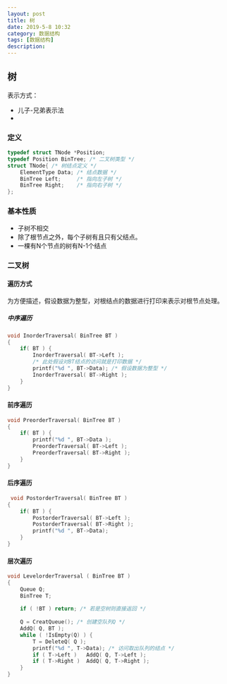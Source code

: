 ```yaml
---
layout: post
title: 树
date: 2019-5-8 10:32
category: 数据结构
tags: [数据结构]
description: 
---
```




## 树

表示方式：

- 儿子-兄弟表示法
- 

### 定义

```C++
typedef struct TNode *Position;
typedef Position BinTree; /* 二叉树类型 */
struct TNode{ /* 树结点定义 */
    ElementType Data; /* 结点数据 */
    BinTree Left;     /* 指向左子树 */
    BinTree Right;    /* 指向右子树 */
};
```



### 基本性质

- 子树不相交
- 除了根节点之外，每个子树有且只有父结点。
- 一棵有N个节点的树有N-1个结点



### 二叉树

#### 遍历方式

​	为方便描述，假设数据为整型，对根结点的数据进行打印来表示对根节点处理。

##### 中序遍历

```C
void InorderTraversal( BinTree BT )
{
    if( BT ) {
        InorderTraversal( BT->Left );
        /* 此处假设对BT结点的访问就是打印数据 */
        printf("%d ", BT->Data); /* 假设数据为整型 */
        InorderTraversal( BT->Right );
    }
}
```

#### 前序遍历

```C
void PreorderTraversal( BinTree BT )
{
    if( BT ) {
        printf("%d ", BT->Data );
        PreorderTraversal( BT->Left );
        PreorderTraversal( BT->Right );
    }
}
```

#### 后序遍历

```C
 void PostorderTraversal( BinTree BT )
{
    if( BT ) {
        PostorderTraversal( BT->Left );
        PostorderTraversal( BT->Right );
        printf("%d ", BT->Data);
    }
}
```

#### 层次遍历

```C
void LevelorderTraversal ( BinTree BT )
{ 
    Queue Q; 
    BinTree T;
 
    if ( !BT ) return; /* 若是空树则直接返回 */
     
    Q = CreatQueue(); /* 创建空队列Q */
    AddQ( Q, BT );
    while ( !IsEmpty(Q) ) {
        T = DeleteQ( Q );
        printf("%d ", T->Data); /* 访问取出队列的结点 */
        if ( T->Left )   AddQ( Q, T->Left );
        if ( T->Right )  AddQ( Q, T->Right );
    }
}
```



